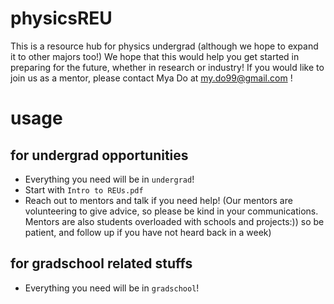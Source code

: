 # physicsREU
This is a resource hub for physics undergrad (although we hope to expand it to other majors too!)
We hope that this would help you get started in preparing for the future, whether in research or industry!
If you would like to join us as a mentor, please contact Mya Do at my.do99@gmail.com !

# usage
## for undergrad opportunities
- Everything you need will be in `undergrad`!
- Start with `Intro to REUs.pdf`
- Reach out to mentors and talk if you need help! (Our mentors are volunteering to give advice, so please be kind in your communications. Mentors are also students overloaded with schools and projects:)) so be patient, and follow up if you have not heard back in a week)


## for gradschool related stuffs
- Everything you need will be in `gradschool`!
